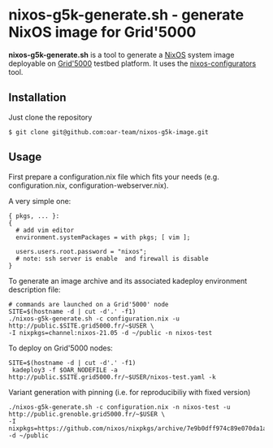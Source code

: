 
# nixos-g5k-generate.sh - generate NixOS image for Grid'5000

**nixos-g5k-generate.sh** is a tool to generate a [NixOS](https://nixos.org) system image deployable on [Grid'5000](https://www.grid5000.fr) testbed platform. It uses the [nixos-configurators](https://github.com/nix-community/nixos-generators) tool.

## Installation
Just clone the repository
```console
$ git clone git@github.com:oar-team/nixos-g5k-image.git
```

## Usage

First prepare a configuration.nix file which fits your needs (e.g. configuration.nix, configuration-webserver.nix).

A very simple one:
```console
{ pkgs, ... }:
{
  # add vim editor
  environment.systemPackages = with pkgs; [ vim ];

  users.users.root.password = "nixos";
  # note: ssh server is enable  and firewall is disable
}
```

To generate an image archive and its associated kadeploy environment description file:

```console
# commands are launched on a Grid'5000' node
SITE=$(hostname -d | cut -d'.' -f1)
./nixos-g5k-generate.sh -c configuration.nix -u http://public.$SITE.grid5000.fr/~$USER \
-I nixpkgs=channel:nixos-21.05 -d ~/public -n nixos-test
```

To deploy on Grid'5000 nodes: 
```console
SITE=$(hostname -d | cut -d'.' -f1)
 kadeploy3 -f $OAR_NODEFILE -a http://public.$SITE.grid5000.fr/~$USER/nixos-test.yaml -k
```

Variant generation with pinning (i.e. for reproducibiliy with fixed version)

```console
./nixos-g5k-generate.sh -c configuration.nix -n nixos-test -u http://public.grenoble.grid5000.fr/~$USER \
-I nixpkgs=https://github.com/nixos/nixpkgs/archive/7e9b0dff974c89e070da1ad85713ff3c20b0ca97.tar.gz -d ~/public
```
